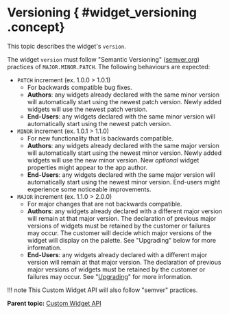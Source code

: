# Versioning { #widget_versioning .concept}

This topic describes the widget's `version`.

The widget `version` must follow "Semantic Versioning" \([semver.org](https://semver.org/)\) practices of `MAJOR.MINOR.PATCH`. The following behaviours are expected:

-   `PATCH` increment \(ex. 1.0.0 \> 1.0.1\)
    -   For backwards compatible bug fixes.
    -   **Authors**: any widgets already declared with the same minor version will automatically start using the newest patch version. Newly added widgets will use the newest patch version.
    -   **End-Users**: any widgets declared with the same minor version will automatically start using the newest patch version.
-   `MINOR` increment \(ex. 1.0.1 \> 1.1.0\)
    -   For new functionality that is backwards compatible.
    -   **Authors**: any widgets already declared with the same major version will automatically start using the newest minor version. Newly added widgets will use the new minor version. New *optional* widget properties might appear to the app author.
    -   **End-Users**: any widgets declared with the same major version will automatically start using the newest minor version. End-users might experience some noticeable improvements.
-   `MAJOR` increment \(ex. 1.1.0 \> 2.0.0\)
    -   For major changes that are not backwards compatible.
    -   **Authors**: any widgets already declared with a different major version will remain at that major version. The declaration of previous major versions of widgets must be retained by the customer or failures may occur. The customer will decide which major versions of the widget will display on the palette. See "Upgrading" below for more information.
    -   **End-Users**: any widgets already declared with a different major version will remain at that major version. The declaration of previous major versions of widgets must be retained by the customer or failures may occur. See "[Upgrading](widget_upgrade.md)" for more information.

!!! note
    This Custom Widget API will also follow "semver" practices.

**Parent topic:** [Custom Widget API](customwidgetapi_landing.md)

